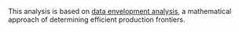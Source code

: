 This analysis is based on [data envelopment analysis](https://en.wikipedia.org/wiki/Data_envelopment_analysis), a mathematical approach of determining efficient production frontiers.